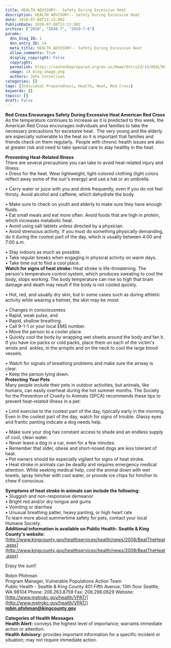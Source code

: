 ```yaml
---
title: HEALTH ADVISORY-- Safety During Excessive Heat
description: HEALTH ADVISORY-- Safety During Excessive Heat
date: 2010-07-08T13:13:00Z
PublishDate: 2010-07-08T13:13:00Z
archive: ["2010", "2010-7", "2010-7-8"]
params:
  dnn_blog_ID: 1
  dnn_entry_ID: 14
  meta_title: HEALTH ADVISORY-- Safety During Excessive Heat
  allow_comments: True
  display_copyright: False
  copyright:
  permalink: https://vashonbeprepared.org/en-us/Home/EntryId/14/HEALTH-ADVISORY-Safety-During-Excessive-Heat
  image: 14_blog-image.png
  authors: John Cornelison
categories: []
tags: [Individual Preparedness, Health, Heat, Red Cross]
keywords: []
topics: []
draft: False
---
```


**Red Cross Encourages Safety During Excessive Heat American Red Cross**  
As the temperature continues to increase as it is predicted to this week, the American Red Cross encourages individuals and families to take the necessary precautions for excessive heat.  The very young and the elderly are especially vulnerable to the heat so it is important that families and friends check on them regularly.  People with chronic health issues are also at greater risk and need to take special care to stay healthy in the heat.

**Preventing Heat-Related Illness**  
There are several precautions you can take to avoid heat-related injury and illness.  
• Dress for the heat. Wear lightweight, light-colored clothing (light colors reflect away some of the sun's energy) and use a hat or an umbrella.

• Carry water or juice with you and drink frequently, even if you do not feel thirsty. Avoid alcohol and caffeine, which dehydrate the body.

• Make sure to check on youth and elderly to make sure they have enough fluids.  
• Eat small meals and eat more often. Avoid foods that are high in protein, which increases metabolic heat.  
• Avoid using salt tablets unless directed by a physician.  
• Avoid strenuous activity. If you must do something physically demanding, do it during the coolest part of the day, which is usually between 4:00 and 7:00 a.m.

• Stay indoors as much as possible.  
• Take regular breaks when engaging in physical activity on warm days.  
• Take time out to find a cool place.  
**Watch for signs of heat stroke:** Heat stroke is life-threatening. The person's temperature control system, which produces sweating to cool the body, stops working. The body temperature can rise so high that brain damage and death may result if the body is not cooled quickly.

• Hot, red, and usually dry skin, but in some cases such as during athletic activity while wearing a helmet, the skin may be moist

• Changes in consciousness  
• Rapid, weak pulse, and  
• Rapid, shallow breathing.  
• Call 9-1-1 or your local EMS number.  
• Move the person to a cooler place.  
• Quickly cool the body by wrapping wet sheets around the body and fan it. If you have ice packs or cold packs, place them on each of the victim's wrists and  ankles, in the armpits and on the neck to cool the large blood vessels.

• Watch for signals of breathing problems and make sure the airway is clear.  
• Keep the person lying down.  
**Protecting Your Pets**  
Many people include their pets in outdoor activities, but animals, like humans, can easily overheat during the hot summer months. The Society for the Prevention of Cruelty to Animals (SPCA) recommends these tips to prevent heat-related illness in a pet:

• Limit exercise to the coolest part of the day, typically early in the morning. Even in the coolest part of the day, watch for signs of trouble. Glassy eyes and frantic panting indicate a dog needs help.

• Make sure your dog has constant access to shade and an endless supply of cool, clean water.  
• Never leave a dog in a car, even for a few minutes.  
• Remember that older, obese and short-nosed dogs are less tolerant of heat.  
• Pet owners should be especially vigilant for signs of heat stroke.  
• Heat stroke in animals can be deadly and requires emergency medical attention. While seeking medical help, cool the animal down with wet towels, spray him/her with cool water, or provide ice chips for him/her to chew if conscious.

**Symptoms of heat stroke in animals can include the following:**  
• Sluggish and non-responsive demeanor  
• Bright red and/or dry tongue and gums  
• Vomiting or diarrhea  
• Unusual breathing patter, heavy panting, or high heart rate  
To learn more about summertime safety for pets, contact your local Humane Society.  
**Additional information is available on Public Health- Seattle & King County's website**: [http://www.kingcounty.gov/healthservices/health/news/2008/BeatTheHeat.aspx](http://www.kingcounty.gov/healthservices/health/news/2008/BeatTheHeat.aspx)

Enjoy the sun!!

Robin Pfohman  
Program Manager, Vulnerable Populations Action Team  
Public Health - Seattle & King County
401 Fifth Avenue, 13th floor
Seattle, WA 98104
Phone: 206.263.8759
Fax: 206.296.0629
Website: [http://www.metrokc.gov/health/VPAT/](http://www.metrokc.gov/health/VPAT/)  
**[robin.pfohman@kingcounty.gov](mailto:robin.pfohman@kingcounty.gov)**

**Categories of Health Messages**  
**Health Alert:** conveys the highest level of importance; warrants immediate action or attention.  
**Health Advisory:** provides important information for a specific incident or situation; may not require immediate action.
